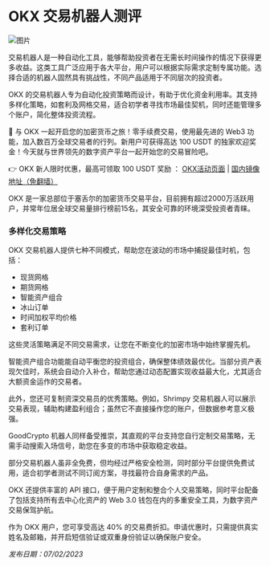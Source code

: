 # OKX 交易机器人测评

![图片](https://www.jmhbdh.com/wp-content/img/6961175518793644.webp)

交易机器人是一种自动化工具，能够帮助投资者在无需长时间操作的情况下获得更多收益。这类工具广泛应用于各大平台，用户可以根据实际需求定制专属功能。选择合适的机器人固然具有挑战性，不同产品适用于不同层次的投资者。

OKX 的交易机器人专为自动化投资策略而设计，有助于优化资金利用率。其支持多样化策略，如套利及网格交易，适合初学者寻找市场最佳契机，同时还能管理多个账户，简化整体投资流程。

🚀 与 OKX 一起开启您的加密货币之旅！零手续费交易，使用最先进的 Web3 功能，加入数百万全球交易者的行列。新用户可获得高达 100 USDT 的独家欢迎奖金！今天就与世界领先的数字资产平台一起开始您的交易冒险吧。

👉 OKX 新人限时优惠，最高可领取 100 USDT 奖励 ： [OKX活动页面](https://bit.ly/OKXe) | [国内镜像地址（免翻墙）](https://bit.ly/okX)

OKX 是一家总部位于塞舌尔的加密货币交易平台，目前拥有超过2000万活跃用户，并常年位居全球交易量排行榜前15名，其安全可靠的环境深受投资者青睐。

### 多样化交易策略

OKX 交易机器人提供七种不同模式，帮助您在波动的市场中捕捉最佳时机，包括：
- 现货网格
- 期货网格
- 智能资产组合
- 冰山订单
- 时间加权平均价格
- 套利订单

这些灵活策略满足不同交易需求，让您在不断变化的加密市场中始终掌握先机。

智能资产组合功能能自动平衡您的投资组合，确保整体绩效最优化。当部分资产表现欠佳时，系统会自动介入补仓，帮助您通过动态配置实现收益最大化，尤其适合大额资金运作的交易者。

此外，您还可复制资深交易员的优秀策略。例如，Shrimpy 交易机器人可以展示交易表现，辅助构建盈利组合；虽然它不直接操作您的账户，但数据参考意义极强。

GoodCrypto 机器人同样备受推崇，其直观的平台支持您自行定制交易策略，无需手动搜索入场信号，助您在多变的市场中获取稳定收益。

部分交易机器人虽非全免费，但均经过严格安全检测，同时部分平台提供免费试用，适合初学者测试不同订阅方案，寻找最符合自身需求的产品。

OKX 还提供丰富的 API 接口，便于用户定制和整合个人交易策略，同时平台配备了包括支持所有去中心化资产的 Web 3.0 钱包在内的多重安全工具，为数字资产交易保驾护航。

作为 OKX 用户，您可享受高达 40% 的交易费折扣。申请优惠时，只需提供真实姓名及邮箱，并开启短信验证或双重身份验证以确保账户安全。

*发布日期：07/02/2023*